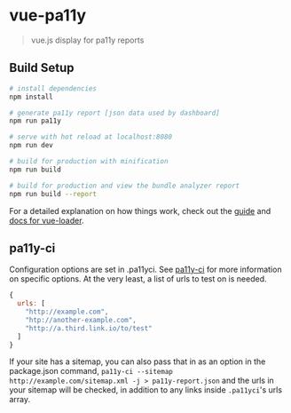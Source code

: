 # vue-pa11y

> vue.js display for pa11y reports

## Build Setup

``` bash
# install dependencies
npm install

# generate pa11y report [json data used by dashboard]
npm run pa11y

# serve with hot reload at localhost:8080
npm run dev

# build for production with minification
npm run build

# build for production and view the bundle analyzer report
npm run build --report
```

For a detailed explanation on how things work, check out the [guide](http://vuejs-templates.github.io/webpack/) and [docs for vue-loader](http://vuejs.github.io/vue-loader).

## pa11y-ci

Configuration options are set in .pa11yci. See [pa11y-ci](https://github.com/pa11y/pa11y-ci) for more information on specific options. At the very least, a list of urls to test on is needed.

```js
{ 
  urls: [
    "http://example.com",
    "htp://another-example.com",
    "http://a.third.link.io/to/test"
  ]
}
```

If your site has a sitemap, you can also pass that in as an option in the package.json command, `pa11y-ci --sitemap http://example.com/sitemap.xml -j > pa11y-report.json` and the urls in your sitemap will be checked, in addition to any links inside `.pa11yci`'s urls array.